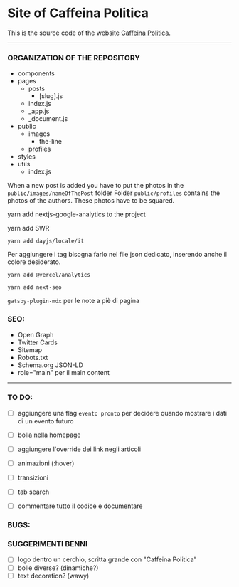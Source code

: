 # Site of Caffeina Politica

This is the source code of the website [Caffeina Politica](http://caffeinapolitica.netlify.app).

---

### ORGANIZATION OF THE REPOSITORY

* components
* pages
    * posts
        * [slug].js
    * index.js
    * _app.js
    * _document.js
* public
    * images
        * the-line
    * profiles
* styles
* utils
    * index.js

When a new post is added you have to put the photos in the `public/images/nameOfThePost` folder
Folder `public/profiles` contains the photos of the authors. These photos have to be squared.

yarn add nextjs-google-analytics to the project

yarn add SWR

```yarn add dayjs/locale/it```


Per aggiungere i tag bisogna farlo nel file json dedicato, inserendo anche il colore desiderato. 

`yarn add @vercel/analytics`

`yarn add next-seo`

`gatsby-plugin-mdx` per le note a piè di pagina

### SEO:
- Open Graph
- Twitter Cards
- Sitemap
- Robots.txt
- Schema.org JSON-LD
- role="main" per il main content

---
### TO DO:
- [ ] aggiungere una flag `evento pronto` per decidere quando mostrare i dati di un evento futuro
- [ ] bolla nella homepage
- [ ] aggiungere l'override dei link negli articoli

- [ ] animazioni (:hover)
- [ ] transizioni


- [ ] tab search
- [ ] commentare tutto il codice e documentare

### BUGS:

### SUGGERIMENTI BENNI
- [ ] logo dentro un cerchio, scritta grande con "Caffeina Politica"
- [ ] bolle diverse? (dinamiche?)
- [ ] text decoration? (wawy)